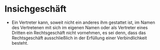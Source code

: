 # Insichgeschäft

- Ein Vertreter kann, soweit nicht ein anderes ihm gestattet ist, im Namen des Vertretenen mit sich im eigenen Namen oder als Vertreter eines Dritten ein Rechtsgeschäft nicht vornehmen, es sei denn, dass das Rechtsgeschäft ausschließlich in der Erfüllung einer Verbindlichkeit besteht.

